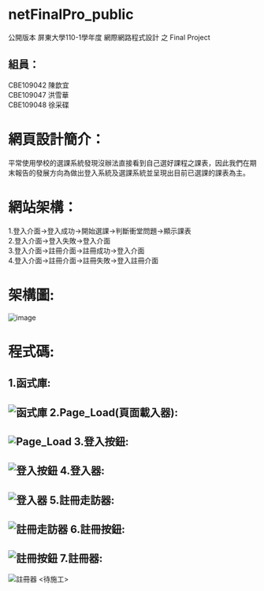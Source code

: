 # netFinalPro_public
公開版本 屏東大學110-1學年度 網際網路程式設計 之 Final Project

組員：
----
CBE109042 陳歆宜 <br/>
CBE109047 洪雪華 <br/>
CBE109048 徐采碟<br/>

網頁設計簡介：
===
平常使用學校的選課系統發現沒辦法直接看到自己選好課程之課表，因此我們在期末報告的發展方向為做出登入系統及選課系統並呈現出目前已選課的課表為主。

網站架構：
===
1.登入介面→登入成功→開始選課→判斷衝堂問題→顯示課表<br/>
2.登入介面→登入失敗→登入介面<br/>
3.登入介面→註冊介面→註冊成功→登入介面<br/>
4.登入介面→註冊介面→註冊失敗→登入註冊介面<br/>

架構圖:
===
![image](https://i.imgur.com/h6C6Cqf.png)

程式碼:
===
1.函式庫:
---
![函式庫](https://i.imgur.com/hdzvbZu.png)
2.Page_Load(頁面載入器):
---
![Page_Load](https://i.imgur.com/wDrxDnX.png)
3.登入按鈕:
---
![登入按鈕](https://i.imgur.com/KHEYSMo.png)
4.登入器:
---
![登入器](https://i.imgur.com/vKhaDUT.png)
5.註冊走訪器:
---
![註冊走訪器](https://i.imgur.com/7KLb7NJ.png)
6.註冊按鈕:
---
![註冊按鈕](https://i.imgur.com/Kw09ef9.png)
7.註冊器:
---
![註冊器](https://i.imgur.com/Q011JAi.png)
<待施工>
